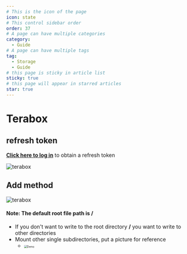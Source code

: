 ```yaml
---
# This is the icon of the page
icon: state
# This control sidebar order
order: 37
# A page can have multiple categories
category:
  - Guide
# A page can have multiple tags
tag:
  - Storage
  - Guide
# this page is sticky in article list
sticky: true
# this page will appear in starred articles
star: true
---
```


# Terabox


## refresh token

[**Click here to log in**](https://www.terabox.com/) to obtain a refresh token

![terabox](/img/drivers/terabox/terabox1.png)

## Add method

![terabox](/img/drivers/terabox/terabox2.png)



#### Note: The default root file path is /

- If you don't want to write to the root directory **/** you want to write to other directories
- Mount other single subdirectories, put a picture for reference
   - <img src="/img/drivers/terabox/terabox3.png" alt="Demo" style="zoom:50%;" />



